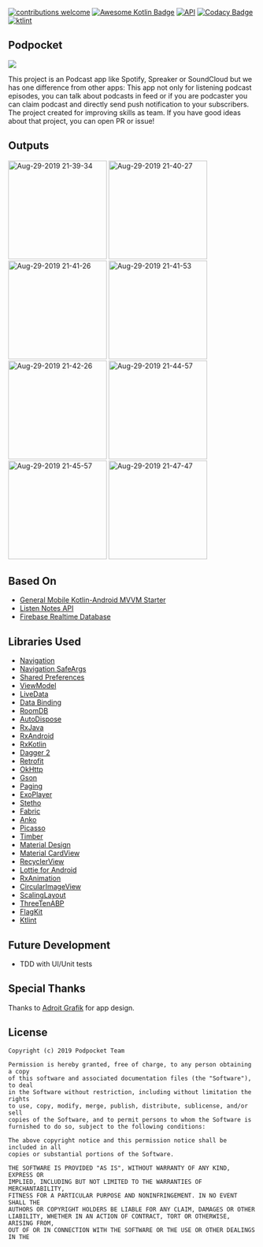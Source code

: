 <p><a href="https://github.com/furkanaskin/podpocket/pulls"><img src="https://img.shields.io/badge/contributions-welcome-brightgreen.svg?style=flat" alt="contributions welcome" /></a>
<a href="https://github.com/KotlinBy/awesome-kotlin"><img src="https://kotlin.link/awesome-kotlin.svg" alt="Awesome Kotlin Badge" /></a>
<a href="https://android-arsenal.com/api?level=21"><img src="https://img.shields.io/badge/API-21%2B-brightgreen.svg?style=flat" alt="API" /></a>
<a href="https://www.codacy.com/app/furkanaskin/podpocket?utm_source=github.com&amp;utm_medium=referral&amp;utm_content=furkanaskin/podpocket&amp;utm_campaign=Badge_Grade"><img src="https://api.codacy.com/project/badge/Grade/f1b0282cde98426da473ee7070e86403" alt="Codacy Badge" /></a>
<a href="https://ktlint.github.io/"><img src="https://img.shields.io/badge/code%20style-%E2%9D%A4-FF4081.svg" alt="ktlint" /></a></p>

<h2 id="podpocket">Podpocket</h2>

<p><img src="https://user-images.githubusercontent.com/22769589/57935127-c75c8600-78c9-11e9-97dd-1440d0c0a768.png" />

<p>This project is an Podcast app like Spotify, Spreaker or SoundCloud but we has one difference from other apps: This app not only for listening podcast episodes, you can talk about podcasts in feed or if you are podcaster you can claim podcast and directly send push notification to your subscribers. The project created for improving skills as team. If you have good ideas about that project, you can open PR or issue!</p>
<h2 id="Outputs">Outputs</h2>
<p><img height= "200" src="https://user-images.githubusercontent.com/22769589/63968828-2de86700-caa9-11e9-8f67-cd4634571775.gif" alt="Aug-29-2019 21-39-34" />
<img height= "200" src="https://user-images.githubusercontent.com/22769589/63968830-2de86700-caa9-11e9-81b3-dad127e23c7b.gif" alt="Aug-29-2019 21-40-27" />
<img height= "200" src="https://user-images.githubusercontent.com/22769589/63968832-2e80fd80-caa9-11e9-8192-0af1c1497280.gif" alt="Aug-29-2019 21-41-26" />
<img height= "200" src="https://user-images.githubusercontent.com/22769589/63968823-2d4fd080-caa9-11e9-9f28-a01fee0e3ba0.gif" alt="Aug-29-2019 21-41-53" />
<img height= "200" src="https://user-images.githubusercontent.com/22769589/63968826-2de86700-caa9-11e9-90df-9e69978c97b4.gif" alt="Aug-29-2019 21-42-26" />
<img height= "200" src="https://user-images.githubusercontent.com/22769589/63968833-2e80fd80-caa9-11e9-9a84-838178737970.gif" alt="Aug-29-2019 21-44-57" />
<img height= "200" src="https://user-images.githubusercontent.com/22769589/63968824-2d4fd080-caa9-11e9-8846-33140df089ed.gif" alt="Aug-29-2019 21-45-57" />
<img height= "200" src="https://user-images.githubusercontent.com/22769589/63968822-2d4fd080-caa9-11e9-9f27-f66b821c0091.gif" alt="Aug-29-2019 21-47-47" /></p>

<h2 id="basedon">Based On</h2>

<ul>
<li><a href="https://github.com/general-mobile/kotlin-android-mvvm-starter">General Mobile Kotlin-Android MVVM Starter</a></li>

<li><a href="https://www.listennotes.com/api/">Listen Notes API</a></li>

<li><a href="https://firebase.google.com/docs/database">Firebase Realtime Database</a></li>
</ul>

<h2 id="librariesused">Libraries Used</h2>

<ul>
<li><a href="https://developer.android.com/topic/libraries/architecture/navigation/">Navigation</a></li>

<li><a href="https://developer.android.com/topic/libraries/architecture/navigation/navigation-pass-data">Navigation SafeArgs</a> </li>

<li><a href="https://developer.android.com/training/data-storage/shared-preferences">Shared Preferences</a></li>

<li><a href="https://developer.android.com/topic/libraries/architecture/viewmodel">ViewModel</a></li>

<li><a href="https://developer.android.com/topic/libraries/architecture/livedata">LiveData</a></li>

<li><a href="https://developer.android.com/topic/libraries/data-binding">Data Binding</a></li>

<li><a href="https://developer.android.com/topic/libraries/architecture/room">RoomDB</a></li>

<li><a href="https://github.com/uber/AutoDispose">AutoDispose</a></li>

<li><a href="https://github.com/ReactiveX/RxJava">RxJava</a></li>

<li><a href="https://github.com/ReactiveX/RxAndroid">RxAndroid</a></li>

<li><a href="https://github.com/ReactiveX/RxKotlin">RxKotlin</a></li>

<li><a href="https://github.com/google/dagger">Dagger 2</a></li>

<li><a href="https://square.github.io/retrofit/">Retrofit</a></li>

<li><a href="https://github.com/square/okhttp">OkHttp</a></li>

<li><a href="https://github.com/google/gson">Gson</a></li>

<li><a href="https://developer.android.com/topic/libraries/architecture/paging">Paging</a></li>

<li><a href="https://github.com/google/ExoPlayer">ExoPlayer</a></li>

<li><a href="https://github.com/facebook/stetho">Stetho</a></li>

<li><a href="https://fabric.io/kits/android/crashlytics">Fabric</a></li>

<li><a href="https://github.com/Kotlin/anko">Anko</a></li>

<li><a href="https://github.com/square/picasso">Picasso</a></li>

<li><a href="https://github.com/JakeWharton/timber">Timber</a></li>

<li><a href="https://material.io/develop/android/docs/getting-started/">Material Design</a></li>

<li><a href="https://material.io/develop/android/components/material-card-view/">Material CardView</a></li>

<li><a href="https://developer.android.com/guide/topics/ui/layout/recyclerview">RecyclerView</a></li>

<li><a href="https://github.com/airbnb/lottie-android">Lottie for Android</a></li>

<li><a href="https://github.com/lopspower/RxAnimation">RxAnimation</a></li>

<li><a href="https://github.com/lopspower/CircularImageView">CircularImageView</a></li>

<li><a href="https://github.com/iammert/ScalingLayout">ScalingLayout</a></li>

<li><a href="https://github.com/JakeWharton/ThreeTenABP">ThreeTenABP</a></li>

<li><a href="https://github.com/KaKaVip/Android-Flag-Kit">FlagKit</a></li>

<li><a href="https://github.com/pinterest/ktlint">Ktlint</a></li>
</ul>

<h2 id="futuredevelopment">Future Development</h2>

<ul>
<li>TDD with UI/Unit tests</li>
</ul>

<h2 id="specialthanks">Special Thanks</h2>

<p>Thanks to <a href="https://www.uplabs.com/adroitgrafik">Adroit Grafik</a> for app design.</p>

<h2 id="license">License</h2>

<pre><code>Copyright (c) 2019 Podpocket Team

Permission is hereby granted, free of charge, to any person obtaining a copy
of this software and associated documentation files (the "Software"), to deal
in the Software without restriction, including without limitation the rights
to use, copy, modify, merge, publish, distribute, sublicense, and/or sell
copies of the Software, and to permit persons to whom the Software is
furnished to do so, subject to the following conditions:

The above copyright notice and this permission notice shall be included in all
copies or substantial portions of the Software.

THE SOFTWARE IS PROVIDED "AS IS", WITHOUT WARRANTY OF ANY KIND, EXPRESS OR
IMPLIED, INCLUDING BUT NOT LIMITED TO THE WARRANTIES OF MERCHANTABILITY,
FITNESS FOR A PARTICULAR PURPOSE AND NONINFRINGEMENT. IN NO EVENT SHALL THE
AUTHORS OR COPYRIGHT HOLDERS BE LIABLE FOR ANY CLAIM, DAMAGES OR OTHER
LIABILITY, WHETHER IN AN ACTION OF CONTRACT, TORT OR OTHERWISE, ARISING FROM,
OUT OF OR IN CONNECTION WITH THE SOFTWARE OR THE USE OR OTHER DEALINGS IN THE
</code></pre>
